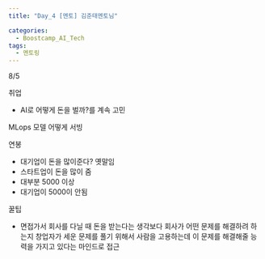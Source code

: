 ```yaml
---
title: "Day_4 [멘토] 김준태멘토님"

categories:
  - Boostcamp_AI_Tech
tags:
  - 멘토링
---
```


8/5

취업
- AI로 어떻게 돈을 벌까?를 계속 고민

MLops 모델 어떻게 서빙

연봉
- 대기업이 돈을 많이준다? 옛말임
- 스타트업이 돈을 많이 줌
- 대부분 5000 이상
- 대기업이 5000이 안됨

꿀팁
- 면접가서 회사를 다닐 때 돈을 받는다는 생각보다 회사가 어떤 문제를 해결하려 하는지 창업자가 세운 문제를 풀기 위해서 사람을 고용하는데 이 문제를 해결해줄 능력을 가지고 있다는 마인드로 접근
